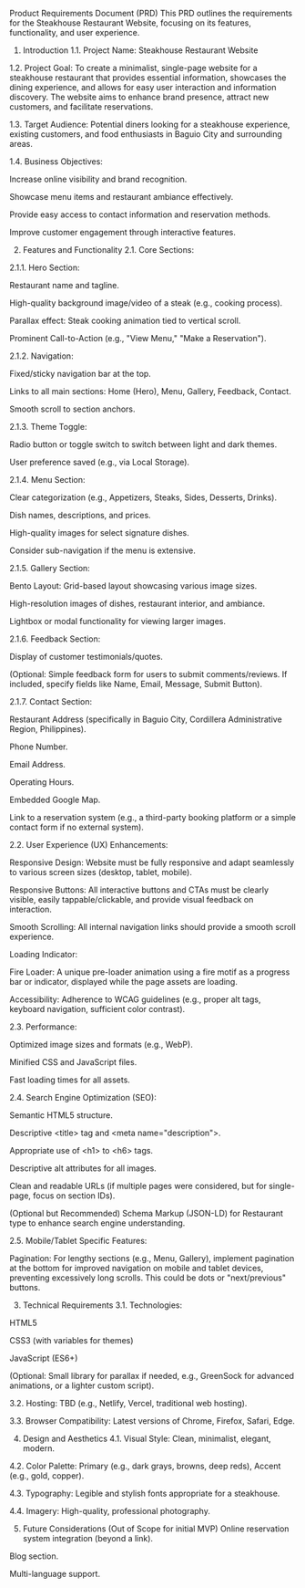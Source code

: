 Product Requirements Document (PRD)
This PRD outlines the requirements for the Steakhouse Restaurant Website, focusing on its features, functionality, and user experience.

1. Introduction
1.1. Project Name: Steakhouse Restaurant Website

1.2. Project Goal: To create a minimalist, single-page website for a steakhouse restaurant that provides essential information, showcases the dining experience, and allows for easy user interaction and information discovery. The website aims to enhance brand presence, attract new customers, and facilitate reservations.

1.3. Target Audience: Potential diners looking for a steakhouse experience, existing customers, and food enthusiasts in Baguio City and surrounding areas.

1.4. Business Objectives:

Increase online visibility and brand recognition.

Showcase menu items and restaurant ambiance effectively.

Provide easy access to contact information and reservation methods.

Improve customer engagement through interactive features.

2. Features and Functionality
2.1. Core Sections:

2.1.1. Hero Section:

Restaurant name and tagline.

High-quality background image/video of a steak (e.g., cooking process).

Parallax effect: Steak cooking animation tied to vertical scroll.

Prominent Call-to-Action (e.g., "View Menu," "Make a Reservation").

2.1.2. Navigation:

Fixed/sticky navigation bar at the top.

Links to all main sections: Home (Hero), Menu, Gallery, Feedback, Contact.

Smooth scroll to section anchors.

2.1.3. Theme Toggle:

Radio button or toggle switch to switch between light and dark themes.

User preference saved (e.g., via Local Storage).

2.1.4. Menu Section:

Clear categorization (e.g., Appetizers, Steaks, Sides, Desserts, Drinks).

Dish names, descriptions, and prices.

High-quality images for select signature dishes.

Consider sub-navigation if the menu is extensive.

2.1.5. Gallery Section:

Bento Layout: Grid-based layout showcasing various image sizes.

High-resolution images of dishes, restaurant interior, and ambiance.

Lightbox or modal functionality for viewing larger images.

2.1.6. Feedback Section:

Display of customer testimonials/quotes.

(Optional: Simple feedback form for users to submit comments/reviews. If included, specify fields like Name, Email, Message, Submit Button).

2.1.7. Contact Section:

Restaurant Address (specifically in Baguio City, Cordillera Administrative Region, Philippines).

Phone Number.

Email Address.

Operating Hours.

Embedded Google Map.

Link to a reservation system (e.g., a third-party booking platform or a simple contact form if no external system).

2.2. User Experience (UX) Enhancements:

Responsive Design: Website must be fully responsive and adapt seamlessly to various screen sizes (desktop, tablet, mobile).

Responsive Buttons: All interactive buttons and CTAs must be clearly visible, easily tappable/clickable, and provide visual feedback on interaction.

Smooth Scrolling: All internal navigation links should provide a smooth scroll experience.

Loading Indicator:

Fire Loader: A unique pre-loader animation using a fire motif as a progress bar or indicator, displayed while the page assets are loading.

Accessibility: Adherence to WCAG guidelines (e.g., proper alt tags, keyboard navigation, sufficient color contrast).

2.3. Performance:

Optimized image sizes and formats (e.g., WebP).

Minified CSS and JavaScript files.

Fast loading times for all assets.

2.4. Search Engine Optimization (SEO):

Semantic HTML5 structure.

Descriptive &lt;title&gt; tag and &lt;meta name="description"&gt;.

Appropriate use of &lt;h1&gt; to &lt;h6&gt; tags.

Descriptive alt attributes for all images.

Clean and readable URLs (if multiple pages were considered, but for single-page, focus on section IDs).

(Optional but Recommended) Schema Markup (JSON-LD) for Restaurant type to enhance search engine understanding.

2.5. Mobile/Tablet Specific Features:

Pagination: For lengthy sections (e.g., Menu, Gallery), implement pagination at the bottom for improved navigation on mobile and tablet devices, preventing excessively long scrolls. This could be dots or "next/previous" buttons.

3. Technical Requirements
3.1. Technologies:

HTML5

CSS3 (with variables for themes)

JavaScript (ES6+)

(Optional: Small library for parallax if needed, e.g., GreenSock for advanced animations, or a lighter custom script).

3.2. Hosting: TBD (e.g., Netlify, Vercel, traditional web hosting).

3.3. Browser Compatibility: Latest versions of Chrome, Firefox, Safari, Edge.

4. Design and Aesthetics
4.1. Visual Style: Clean, minimalist, elegant, modern.

4.2. Color Palette: Primary (e.g., dark grays, browns, deep reds), Accent (e.g., gold, copper).

4.3. Typography: Legible and stylish fonts appropriate for a steakhouse.

4.4. Imagery: High-quality, professional photography.

5. Future Considerations (Out of Scope for initial MVP)
Online reservation system integration (beyond a link).

Blog section.

Multi-language support.